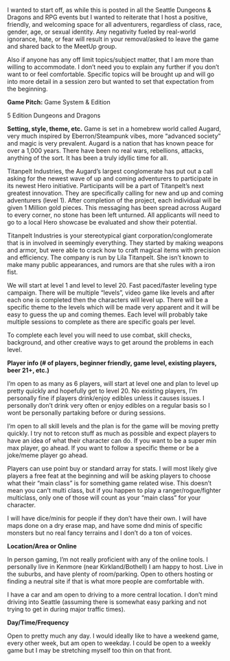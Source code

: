 I wanted to start off, as while this is posted in all the Seattle Dungeons & Dragons and RPG events but I wanted to reiterate that I host a positive, friendly, and welcoming space for all adventurers, regardless of class, race, gender, age, or sexual identity. Any negativity fueled by real-world ignorance, hate, or fear will result in your removal/asked to leave the game and shared back to the MeetUp group.

Also if anyone has any off limit topics/subject matter, that I am more than willing to accommodate. I don’t need you to explain any further if you don’t want to or feel comfortable. Specific topics will be brought up and will go into more detail in a session zero but wanted to set that expectation from the beginning.

**Game Pitch:**
Game System & Edition

5 Edition Dungeons and Dragons

**Setting, style, theme, etc.**
Game is set in a homebrew world called Augard, very much inspired by Eberron/Steampunk vibes, more “advanced society” and magic is very prevalent. Augard is a nation that has known peace for over a 1,000 years. There have been no real wars, rebellions, attacks, anything of the sort. It has been a truly idyllic time for all. 

Titanpelt Industries, the Augard’s largest conglomerate has put out a call asking for the newest wave of up and coming adventurers to participate in its newest Hero initiative. Participants will be a part of Titanpelt’s next greatest innovation. They are specifically calling for new and up and coming adventurers (level 1). After completion of the project, each individual will be given 1 Million gold pieces. This messaging has been spread across Augard to every corner, no stone has been left unturned. All applicants will need to go to a local Hero showcase be evaluated and show their potential.

Titanpelt Industries is your stereotypical giant corporation/conglomerate that is in involved in seemingly everything. They started by making weapons and armor, but were able to crack how to craft magical items with precision and efficiency. The company is run by Lila Titanpelt. She isn’t known to make many public appearances, and rumors are that she rules with a iron fist.
  
We will start at level 1 and level to level 20. Fast paced/faster leveling type campaign. There will be multiple “levels”, video game like levels and after each one is completed then the characters will level up. There will be a specific theme to the levels which will be made very apparent and it will be easy to guess the up and coming themes. Each level will probably take multiple sessions to complete as there are specific goals per level. 
  
To complete each level you will need to use combat, skill checks, background, and other creative ways to get around the problems in each level.
  
 **Player info (# of players, beginner friendly, game level, existing players, beer 21+, etc.)**
 
 I’m open to as many as 6 players, will start at level one and plan to level up pretty quickly and hopefully get to level 20. No existing players, I’m personally fine if players drink/enjoy edibles unless it causes issues. I personally don’t drink very often or enjoy edibles on a regular basis so I wont be personally partaking before or during sessions.

  I’m open to all skill levels and the plan is for the game will be moving pretty quickly. I try not to retcon stuff as much as possible and expect players to have an idea of what their character can do. If you want to be a super min max player, go ahead. If you want to follow a specific theme or be a joke/meme player go ahead.

  Players can use point buy or standard array for stats. I will most likely give players a free feat at the beginning and will be asking players to choose what their “main class” is for something game related wise. This doesn’t mean you can’t multi class, but if you happen to play a ranger/rogue/fighter multiclass, only one of those will count as your “main class” for your character.

  I will have dice/minis for people if they don’t have their own. I will have maps done on a dry erase map, and have some dnd minis of specific monsters but no real fancy terrains and I don’t do a ton of voices.

**Location/Area or Online**

 In person gaming, I’m not really proficient with any of the online tools. I personally live in Kenmore (near Kirkland/Bothell) I am happy to host. Live in the suburbs, and have plenty of room/parking. Open to others hosting or finding a neutral site if that is what more people are comfortable with.

 I have a car and am open to driving to a more central location. I don’t mind driving into Seattle (assuming there is somewhat easy parking and not trying to get in during major traffic times).

**Day/Time/Frequency**

Open to pretty much any day. I would ideally like to have a weekend game, every other week, but am open to weekday. I could be open to a weekly game but I may be stretching myself too thin on that front.